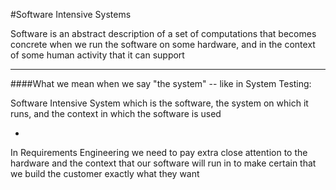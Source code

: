 #Software Intensive Systems

Software is an abstract description of a set of computations that becomes concrete when we run the software on some hardware, and in the context of some human activity that it can support

***

####What we mean when we say "the system" -- like in System Testing:

Software Intensive System which is the software, the system on which it runs, and the context in which the software is used

-

In Requirements Engineering we need to pay extra close attention to the hardware and the context that our software will run in to make certain that we build the customer exactly what they want
